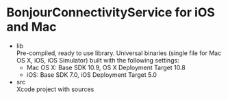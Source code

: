 BonjourConnectivityService for iOS and Mac
============================

<ul>
  <li>lib<br/>
  Pre-compiled, ready to use library. Universal binaries (single file for Mac OS X, iOS, iOS Simulator) built with the following settings:
  <ul>
    <li>Mac OS X: Base SDK 10.9, OS X Deployment Target 10.8
    <li>iOS: Base SDK 7.0, iOS Deployment Target 5.0
  </ul>
  <li>src<br/>
  Xcode project with sources
</ul>

